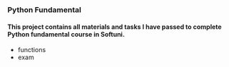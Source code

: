 ### Python Fundamental
#### This project contains all materials and tasks I have passed to complete Python fundamental course in Softuni.
* functions
* exam
